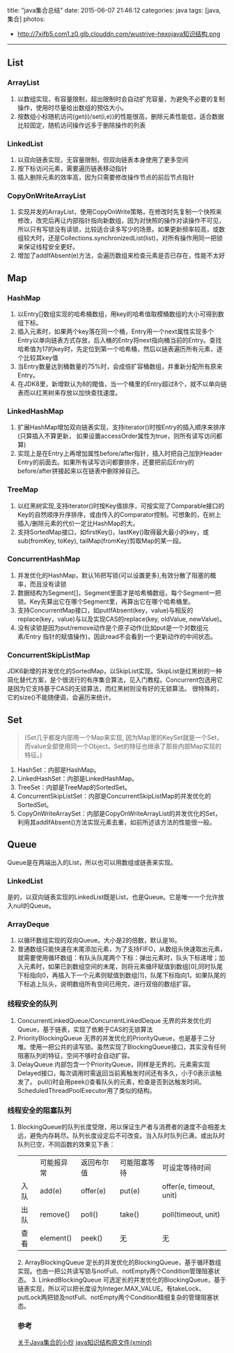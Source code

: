title: "java集合总结"
date: 2015-06-07 21:46:12
categories: java
tags: [java,集合]
photos:
- http://7xifb5.com1.z0.glb.clouddn.com/wustrive-hexojava知识结构.png
---



## List
### ArrayList

1. 以数组实现，有容量限制，超出限制时会自动扩充容量，为避免不必要的复制操作，使用时尽量给出数组的预估大小。
2. 按数组小标随机访问(get(i)/set(i,e))的性能很高，删除元素性能低，适合数据比较固定，随机访问操作远多于删除操作的列表

### LinkedList
1. 以双向链表实现，无容量限制，但双向链表本身使用了更多空间
2. 按下标访问元素，需要遍历链表移动指针
3. 插入删除元素的效率高，因为只需要修改操作节点的前后节点指针

### CopyOnWriteArrayList
1. 实现并发的ArrayList，使用CopyOnWrite策略，在修改时先复制一个快照来修改，改完后再让内部指针指向新数组，因为对快照的操作对读操作不可见，所以只有写锁没有读锁，比较适合读多写少的场景。如果更新频率较高，或数组较大时，还是Collections.synchronizedList(list)，对所有操作用同一把锁来保证线程安全更好。
2. 增加了addIfAbsent(e)方法，会遍历数组来检查元素是否已存在，性能不太好

## Map
### HashMap
1. 以Entry[]数组实现的哈希桶数组，用key的哈希值取模桶数组的大小可得到数组下标。
2. 插入元素时，如果两个key落在同一个桶，Entry用一个next属性实现多个Entry以单向链表方式存放，后入桶的Entry将next指向桶当前的Entry。查找哈希值为17的key时，先定位到第一个哈希桶，然后以链表遍历所有元素，逐个比较其key值
3. 当Entry数量达到桶数量的75%时，会成倍扩容桶数组，并重新分配所有原来Entry。
4. 在JDK8里，新增默认为8的閥值，当一个桶里的Entry超过8个，就不以单向链表而以红黑树来存放以加快查找速度。

### LinkedHashMap
1. 扩展HashMap增加双向链表实现，支持iterator()时按Entry的插入顺序来排序(只算插入不算更新， 如果设置accessOrder属性为true，则所有读写访问都算)
2. 实现上是在Entry上再增加属性before/after指针，插入时把自己加到Header Entry的前面去。如果所有读写访问都要排序，还要把前后Entry的before/after拼接起来以在链表中删除掉自己。

### TreeMap
1. 以红黑树实现,支持iterator()时按Key值排序，可按实现了Comparable接口的Key的自然顺序升序排序，或由传入的Comparator控制。可想象的，在树上插入/删除元素的代价一定比HashMap的大。
2. 支持SortedMap接口，如firstKey()，lastKey()取得最大最小的key，或sub(fromKey, toKey), tailMap(fromKey)剪取Map的某一段。

### ConcurrentHashMap
1. 并发优化的HashMap，默认16把写锁(可以设置更多),有效分散了阻塞的概率，而且没有读锁
2. 数据结构为Segment[]，Segment里面才是哈希桶数组，每个Segment一把锁。Key先算出它在哪个Segment里，再算出它在哪个哈希桶里。
3. 支持ConcurrentMap接口，如putIfAbsent(key，value)与相反的replace(key，value)与以及实现CAS的replace(key, oldValue, newValue)。
4. 没有读锁是因为put/remove动作是个原子动作(比如put是一个对数组元素/Entry 指针的赋值操作)，因此read不会看到一个更新动作的中间状态。

### ConcurrentSkipListMap
JDK6新增的并发优化的SortedMap，以SkipList实现。SkipList是红黑树的一种简化替代方案，是个很流行的有序集合算法，见入门教程。Concurrent包选用它是因为它支持基于CAS的无锁算法，而红黑树则没有好的无锁算法。
很特殊的，它的size()不能随便调，会遍历来统计。

## Set 
> (Set几乎都是内部用一个Map来实现, 因为Map里的KeySet就是一个Set，而value全部使用同一个Object。Set的特征也继承了那些内部Map实现的特征。)

1. HashSet：内部是HashMap。
2. LinkedHashSet：内部是LinkedHashMap。
3. TreeSet：内部是TreeMap的SortedSet。
4. ConcurrentSkipListSet：内部是ConcurrentSkipListMap的并发优化的SortedSet。
5. CopyOnWriteArraySet：内部是CopyOnWriteArrayList的并发优化的Set，利用其addIfAbsent()方法实现元素去重，如前所述该方法的性能很一般。

## Queue
Queue是在两端出入的List，所以也可以用数组或链表来实现。
### LinkedList
是的，以双向链表实现的LinkedList既是List，也是Queue。它是唯一一个允许放入null的Queue。

### ArrayDeque
1. 以循环数组实现的双向Queue。大小是2的倍数，默认是16。
2. 普通数组只能快速在末尾添加元素，为了支持FIFO，从数组头快速取出元素，就需要使用循环数组：有队头队尾两个下标：弹出元素时，队头下标递增；加入元素时，如果已到数组空间的末尾，则将元素循环赋值到数组[0],同时队尾下标指向0，再插入下一个元素则赋值到数组[1]，队尾下标指向1。如果队尾的下标追上队头，说明数组所有空间已用完，进行双倍的数组扩容。

### 线程安全的队列
1. ConcurrentLinkedQueue/ConcurrentLinkedDeque
无界的并发优化的Queue，基于链表，实现了依赖于CAS的无锁算法
2. PriorityBlockingQueue
无界的并发优化的PriorityQueue，也是基于二分堆。使用一把公共的读写锁。虽然实现了BlockingQueue接口，其实没有任何阻塞队列的特征，空间不够时会自动扩容。
3. DelayQueue
内部包含一个PriorityQueue，同样是无界的。元素需实现Delayed接口，每次调用时需返回当前离触发时间还有多久，小于0表示该触发了。
pull()时会用peek()查看队头的元素，检查是否到达触发时间。ScheduledThreadPoolExecutor用了类似的结构。

### 线程安全的阻塞队列
1. BlockingQueue的队列长度受限，用以保证生产者与消费者的速度不会相差太远，避免内存耗尽。队列长度设定后不可改变。当入队时队列已满，或出队时队列已空，不同函数的效果见下表：<table><tr><td></td><td>可能报异常</td><td>返回布尔值</td><td>可能阻塞等待</td>
<td>可设定等待时间</td></tr><tr><td>入队</td><td>add(e)</td><td>offer(e)</td><td>put(e)</td><td>offer(e, timeout, unit)</td></tr><tr><td>出队</td><td>remove()</td><td>poll()</td><td>take()</td><td>poll(timeout, unit)</td>
</tr><tr><td>查看</td><td>element()</td><td>peek()</td><td>无</td><td>无</td>
</tr></table>
2. ArrayBlockingQueue
定长的并发优化的BlockingQueue，基于循环数组实现。也由一把公共读写锁与notFull、notEmpty两个Condition管理阻塞状态。
3. LinkedBlockingQueue
可选定长的并发优化的BlockingQueue，基于链表实现，所以可以把长度设为Integer.MAX_VALUE。有takeLock、putLock两把锁及notFull、notEmpty两个Condition精细复杂的管理阻塞状态。

### 参考
[关于Java集合的小抄](http://calvin1978.blogcn.com/articles/collection.html)
[java知识结构原文件(xmind)](https://onedrive.live.com/redir?resid=5E1CBCB0E85E3260!3073&authkey=!AHbyMJW_M24fmdY&ithint=file%2cxmind)